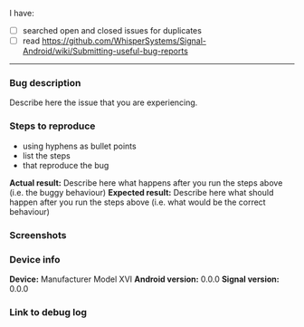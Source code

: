 <!-- This is a bug report template. By following the instructions below and filling out the sections with your information, you will help the developers to get all the necessary data to fix your issue.
You can also preview your report before submitting it. You may remove sections that aren't relevant to your particular case.

Before we begin, please note that this tracker is only for issues, not questions or comments.

If you are looking for support, please see our support center instead:
http://support.whispersystems.org/
or email support@whispersystems.org

Let's begin with a checklist: replace the empty checkboxes [ ] below with checked ones [x] accordingly -->

I have:
- [ ] searched open and closed issues for duplicates
- [ ] read https://github.com/WhisperSystems/Signal-Android/wiki/Submitting-useful-bug-reports

----------------------------------------

### Bug description
Describe here the issue that you are experiencing.

### Steps to reproduce
- using hyphens as bullet points
- list the steps
- that reproduce the bug

**Actual result:** Describe here what happens after you run the steps above (i.e. the buggy behaviour)
**Expected result:** Describe here what should happen after you run the steps above (i.e. what would be the correct behaviour)

### Screenshots
<!-- you can drag and drop images below -->


### Device info
<!-- replace the examples with your info -->
**Device:** Manufacturer Model XVI
**Android version:** 0.0.0
**Signal version:** 0.0.0

### Link to debug log
<!-- immediately after the bug has happened capture a debug log via Signal's advanced settings and paste the link below -->

